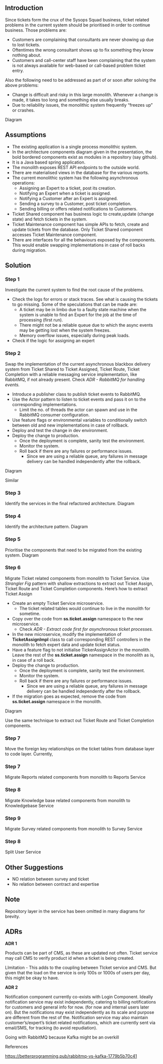 ## Introduction
Since tickets form the crux of the Sysops Squad business, ticket related problems in the current system should be prioritised in order to continue business. Those problems are:

- Customers are complaining that consultants are never showing up due to lost tickets.
- Oftentimes the wrong consultant shows up to fix something they know nothing about.
- Customers and call-center staff have been complaining that the system is not always available for web-based or call-based problem ticket entry.

Also the following need to be addressed as part of or soon after solving the above problems:

- Change is difficult and risky in this large monolith. Whenever a change is made, it takes too long and something else usually breaks.
- Due to reliability issues, the monolithic system frequently “freezes up” or crashes.

Diagram
## Assumptions
- The existing application is a single process monolithic system.
- In the architecture components diagram given in the presentation, the bold bordered components exist as modules in a repository (say github).
- It is a Java based spring application.
- The monolith exposes REST API endpoints to the outside world.
- There are materialised views in the database for the various reports.
- The current monolithic system has the following asynchronous operations:
  - Assigning an Expert to a ticket, post its creation.
  - Notifying an Expert when a ticket is assigned.
  - Notifying a Customer after an Expert is assigned.
  - Sending a survey to a Customer, post ticket completion.
  - Sending billing or offers related notifications to Customers.
- Ticket Shared component has business logic to create,update (change state) and fetch tickets in the system.
- Ticket Maintenance component has simple APIs to fetch, create and update tickets from the database. Only Ticket Shared component accesses Ticket Maintenance component.
- There are interfaces for all the behaviours exposed by the components. This would enable swapping implementations in case of roll backs during migration.
## Solution
### Step 1
Investigate the current system to find the root cause of the problems.

- Check the logs for errors or stack traces. See what is causing the tickets to go missing. Some of the speculations that can be made are:
  - A ticket may be in limbo due to a faulty state machine when the system is unable to find an Expert for the job at the time of processing (first run).
  - There might not be a reliable queue due to which the async events may be getting lost when the system freezes.
  - Memory overflow issues, especially during peak loads.
- Check if the logic for assigning an expert



### Step 2
Swap the implementation of the current asynchronous blackbox delivery system from Ticket Shared to Ticket Assigned, Ticket Route, Ticket Completion with a reliable messaging service implementation, like RabbitMQ, if not already present. Check *ADR - RabbitMQ for handling events.*

- Introduce a publisher class to publish ticket events to RabbitMQ.
- Use the Actor pattern to listen to ticket events and pass it on to the corresponding implementations.
  - Limit the no. of threads the actor can spawn and use in the RabbitMQ consumer configuration.
- Use feature flags or environmental variables to conditionally switch between old and new implementations in case of rollback.
- Deploy and test the change in dev environment.
- Deploy the change to production.
  - Once the deployment is complete, sanity test the environment.
  - Monitor the system.
  - Roll back if there are any failures or performance issues.
    - Since we are using a reliable queue, any failures in message delivery can be handled independently after the rollback.

Diagram

Similar
### Step 3
Identify the services in the final refactored architecture. Diagram

### Step 4
Identify the architecture pattern. Diagram

### Step 5
Prioritise the components that need to be migrated from the existing system. Diagram

### Step 6
Migrate Ticket related components from monolith to Ticket Service. Use *Strangler Fig* pattern with shallow extractions to extract out Ticket Assign, Ticket Route and Ticket Completion components. Here’s how to extract Ticket Assign

- Create an empty Ticket Service microservice.
  - The ticket related tables would continue to live in the monolith for sometime.
- Copy over the code from **ss.ticket.assign** namespace to the new microservice.
  - Check *ADR - Extract code first for asynchronous ticket processes.*
- In the new microservice, modify the implementation of **TicketAssignImpl** class to call corresponding REST controllers in the monolith to fetch expert data and update ticket status.
- Have a feature flag to not initialise TickerAssignActor in the monolith. Leave the rest of the **ss.ticket.assign** namespace in the monolith as is, in case of a roll back.
- Deploy the change to production.
  - Once the deployment is complete, sanity test the environment.
  - Monitor the system.
  - Roll back if there are any failures or performance issues.
    - Since we are using a reliable queue, any failures in message delivery can be handled independently after the rollback.
- If the migration goes as expected, remove the code from **ss.ticket.assign** namespace  in the monolith.

Diagram

Use the same technique to extract out Ticket Route and Ticket Completion components.

### Step 7
Move the foreign key relationships on the ticket tables from database layer to code layer. Currently,
###
### Step 7
Migrate Reports related components from monolith to Reports Service

### Step 8
Migrate Knowledge base related components from monolith to Knowledgebase Service
### Step 9
Migrate Survey related components from monolith to Survey Service

### Step 8
Split User Service
## Other Suggestions
- NO relation between survey and ticket
- No relation between contract and expertise

## Note
Repository layer in the service has been omitted in many diagrams for brevity.
## ADRs




**ADR 1**

Products can be part of CMS, as these are updated not often. Ticket service may call CMS to verify product id when a ticket is being created.

LImitation - This adds to the coupling between TIcket service and CMS. But given that the load on the service is only 100s or 1000s of users per day, this might be okay to have.

**ADR 2**

Notification component currently co-exists with Login Component. Ideally notification service may exist independently, catering to billing notifications for customers and general info for now. (for now and internal users later on). But the notifications may exist independently as its scale and purpose are different from the rest of the. Notification service may also maintain customer’s/expert’s ticket related notifications, which are currently sent via email/SMS, for tracking (to avoid repudiation).

Going with RabbitMQ because Kafka might be an overkill


References

<https://betterprogramming.pub/rabbitmq-vs-kafka-1779b5b70c41>

